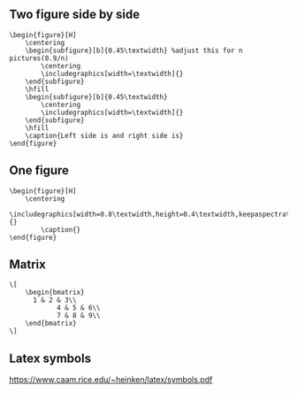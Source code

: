 ## Two figure side by side
```TeX
\begin{figure}[H]
    \centering
    \begin{subfigure}[b]{0.45\textwidth} %adjust this for n pictures(0.9/n)
        \centering
        \includegraphics[width=\textwidth]{}
    \end{subfigure}
    \hfill
    \begin{subfigure}[b]{0.45\textwidth}
        \centering
        \includegraphics[width=\textwidth]{}
    \end{subfigure}
    \hfill
    \caption{Left side is and right side is}
\end{figure}
```
    
## One figure
```TeX
\begin{figure}[H]
    \centering
        \includegraphics[width=0.8\textwidth,height=0.4\textwidth,keepaspectratio]{}
        \caption{}
\end{figure}
```
    
## Matrix
```TeX
\[
    \begin{bmatrix}
      1 & 2 & 3\\
			4 & 5 & 6\\
			7 & 8 & 9\\
    \end{bmatrix}
\]
```

## Latex symbols
https://www.caam.rice.edu/~heinken/latex/symbols.pdf